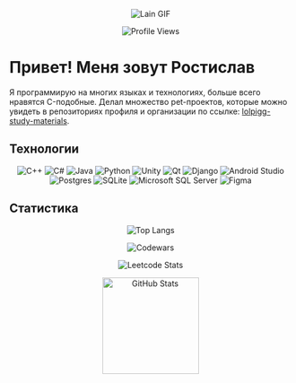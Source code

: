 <p align="center">
  <img src="../main/lain.gif" alt="Lain GIF"/>
</p>

<p align="center">
  <img src="https://komarev.com/ghpvc/?username=lolpigg" alt="Profile Views"/>
</p>

# Привет! Меня зовут Ростислав

Я программирую на многих языках и технологиях, больше всего нравятся C-подобные. Делал множество pet-проектов, которые можно увидеть в репозиториях профиля и организации по ссылке: [lolpigg-study-materials](https://github.com/lolpigg-study-materials).

## Технологии

<p align="center">
  <img src="https://img.shields.io/badge/c++-%2300599C.svg?style=for-the-badge&logo=c%2B%2B&logoColor=white" alt="C++"/>
  <img src="https://img.shields.io/badge/c%23-%23239120.svg?style=for-the-badge&logo=csharp&logoColor=white" alt="C#"/>
  <img src="https://img.shields.io/badge/java-%23ED8B00.svg?style=for-the-badge&logo=openjdk&logoColor=white" alt="Java"/>
  <img src="https://img.shields.io/badge/python-3670A0?style=for-the-badge&logo=python&logoColor=ffdd54" alt="Python"/>
  <img src="https://img.shields.io/badge/unity-%23000000.svg?style=for-the-badge&logo=unity&logoColor=white" alt="Unity"/>
  <img src="https://img.shields.io/badge/Qt-%23217346.svg?style=for-the-badge&logo=Qt&logoColor=white" alt="Qt"/>
  <img src="https://img.shields.io/badge/django-%23092E20.svg?style=for-the-badge&logo=django&logoColor=white" alt="Django"/>
  <img src="https://img.shields.io/badge/android%20studio-346ac1?style=for-the-badge&logo=android%20studio&logoColor=white" alt="Android Studio"/>
  <img src="https://img.shields.io/badge/postgres-%23316192.svg?style=for-the-badge&logo=postgresql&logoColor=white" alt="Postgres"/>
  <img src="https://img.shields.io/badge/sqlite-%2307405e.svg?style=for-the-badge&logo=sqlite&logoColor=white" alt="SQLite"/>
  <img src="https://img.shields.io/badge/Microsoft%20SQL%20Server-CC2927?style=for-the-badge&logo=microsoft%20sql%20server&logoColor=white" alt="Microsoft SQL Server"/>
  <img src="https://img.shields.io/badge/figma-%23F24E1E.svg?style=for-the-badge&logo=figma&logoColor=white" alt="Figma"/>
</p>

## Статистика

<p align="center">
  <img src="https://github-readme-stats.vercel.app/api/top-langs/?username=lolpigg&layout=compact" alt="Top Langs"/>
</p>

<p align="center">
  <img src="https://www.codewars.com/users/lolpigg/badges/large" alt="Codewars"/>
</p>

<p align="center">
  <img src="https://leetcard.jacoblin.cool/lolpigg" alt="Leetcode Stats"/>
</p>



<p align="center">
  <img height="172em" src="https://github-readme-stats-eight-theta.vercel.app/api?username=lolpigg&show_icons=true&theme=algolia&include_all_commits=true&count_private=true" alt="GitHub Stats"/>
</p>

